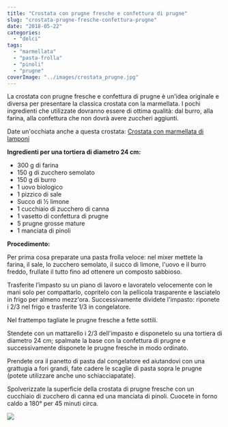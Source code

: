 ```yaml
---
title: "Crostata con prugne fresche e confettura di prugne"
slug: "crostata-prugne-fresche-confettura-prugne"
date: "2018-05-22"
categories: 
  - "dolci"
tags: 
  - "marmellata"
  - "pasta-frolla"
  - "pinoli"
  - "prugne"
coverImage: "../images/crostata_prugne.jpg"
---
```


La crostata con prugne fresche e confettura di prugne è un'idea originale e diversa per presentare la classica crostata con la marmellata. I pochi ingredienti che utilizzate dovranno essere di ottima qualità: dal burro, alla farina, alla confettura che non dovrà avere zuccheri aggiunti.

Date un'occhiata anche a questa crostata: [Crostata con marmellata di lamponi](https://cucinadalnord.it/crostata-marmellata-lamponi/)

**Ingredienti per una tortiera di diametro 24 cm:**

- 300 g di farina
- 150 g di zucchero semolato
- 150 g di burro
- 1 uovo biologico
- 1 pizzico di sale
- Succo di ½ limone
- 1 cucchiaio di zucchero di canna
- 1 vasetto di confettura di prugne
- 5 prugne grosse mature
- 1 manciata di pinoli

**Procedimento:**

Per prima cosa preparate una pasta frolla veloce: nel mixer mettete la farina, il sale, lo zucchero semolato, il succo di limone, l'uovo e il burro freddo, frullate il tutto fino ad ottenere un composto sabbioso.

Trasferite l’impasto su un piano di lavoro e lavoratelo velocemente con le mani solo per compattarlo, copritelo con la pellicola trasparente e lasciatelo in frigo per almeno mezz'ora. Successivamente dividete l'impasto: riponete i 2/3 nel frigo e trasferite 1/3 in congelatore.

Nel frattempo tagliate le prugne fresche a fette sottili.

Stendete con un mattarello i 2/3 dell'impasto e disponetelo su una tortiera di diametro 24 cm; spalmate la base con la confettura di prugne e successivamente disponete le prugne fresche in modo ordinato.

Prendete ora il panetto di pasta dal congelatore ed aiutandovi con una grattugia a fori grandi, fate cadere le scaglie di pasta sopra le prugne (potete utilizzare anche uno schiacciapatate).

Spolverizzate la superficie della crostata di prugne fresche con un cucchiaio di zucchero di canna ed una manciata di pinoli. Cuocete in forno caldo a 180° per 45 minuti circa.

![](https://cucinadalnord.it/wp-content/uploads/2018/05/crostata_prugne1.jpg)

